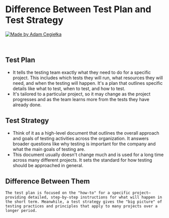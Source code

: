 # Difference Between Test Plan and Test Strategy

[![Made by Adam Cegiełka](https://img.shields.io/badge/made%20by%20-Adam%20Cegielka-blue.svg?style=flat-square)](https://adamcegielka.pl)

<br>

## Test Plan
- It tells the testing team exactly what they need to do for a specific project. This includes which tests they will run, what resources they will need, and when the testing will happen. It's a plan that outlines specific details like what to test, when to test, and how to test.
- It's tailored to a particular project, so it may change as the project progresses and as the team learns more from the tests they have already done.

## Test Strategy
- Think of it as a high-level document that outlines the overall approach and goals of testing activities across the organization. It answers broader questions like why testing is important for the company and what the main goals of testing are.
- This document usually doesn't change much and is used for a long time across many different projects. It sets the standard for how testing should be approached in general.

## Difference Between Them
    The test plan is focused on the "how-to" for a specific project—providing detailed, step-by-step instructions for what will happen in the short term. Meanwhile, a test strategy gives the "big picture" of testing practices and principles that apply to many projects over a longer period.